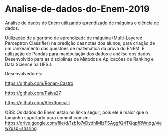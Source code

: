 # Analise-de-dados-do-Enem-2019
Análise de dados do Enem utilizando aprendizado de máquina e ciência de dados.

Utilização de algoritmo de aprendizado de máquina (Multi-Layered Perceptron Classifier) na predição das notas dos alunos, para criação de um rankeamento das questões de matemática da prova do ENEM. E utilização de Pandas para manipulação dos dados e  análise dos dados. Desenvolvido para as disciplinas de Métodos e Aplicações de Ranking e Data Science na UFSJ.

Desenvolvedores:

https://github.com/Ronan-Castro

https://github.com/Paiva27

https://github.com/AlexRoncalli


OBS: Os dados do Enem estão no link a seguir, pois ele é maior que o tamanho suportado para commit comum: https://drive.google.com/file/d/1zb1o7oDydhIMlzTSAggfQ4TQqpfRWndg/view?usp=sharing
